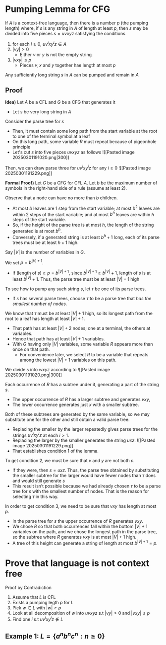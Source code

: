 # Pumping Lemma for CFG
If $A$ is a context-free language, then there is a number $p$ (the pumping length) where, if $s$ is any string in $A$ of length at least $p$, then $s$ may be divided into five pieces $s = uvxyz$ satisfying the conditions  
1. for each $i \geq 0$, $uv^i xy^iz \in A$
2. $|vy| > 0$
	- Either $v$ or $y$ is not the empty string
3. $|vxy| \leq p$
	- Pieces $v,x$ and $y$ together hae length at most $p$

Any sufficiently long string $s$ in $A$ can be pumped and remain in $A$

## Proof
**Idea)**
Let $A$ be a CFL and $G$ be a CFG that generates it
- Let $s$ be very long string in $A$

Consider the parse tree for $s$
- Then, it must contain some long path from the start variable at the root to one of the terminal symbol at a leaf
- On this long path, some variable $R$ must repeat because of pigeonhole principle
- Let's cut $s$ into five pieces $uvxyz$ as follows
![[Pasted image 20250301191020.png|300]]

Then, we can draw parse three for $uv^{i}xy^{i}z$ for any $i\geq0$
![[Pasted image 20250301191229.png]]

**Formal Proof)**
Let $G$ be a CFG for CFL $A$. Let $b$ be the maximum number of symbols in the right-hand side of a rule (assume at least 2). 

Observe that a node can have no more than $b$ children. 
- At most $b$ leaves are 1 step from the start variable; at most $b^2$ leaves are within 2 steps of the start variable; and at most $b^h$ leaves are within $h$ steps of the start variable. 
- So, if the height of the parse tree is at most $h$, the length of the string generated is at most $b^h$. 
- Conversely, if a generated string is at least $b^h + 1$ long, each of its parse trees must be at least $h + 1$ high.

Say $|V|$ is the number of variables in $G$. 

We set $p=b^{|V|+1}$. 
- If $\text{(length of }s)\geq p= b^{|V|+1}$, since $b^{|V|+1} \geq b^{|V|} + 1$, length of $s$ is at least $b^{|V|}+1$. Thus, the parse tree must be at least $|V|+1$ high

To see how to pump any such string $s$, let $\tau$ be one of its parse trees. 
- If $s$ has several parse trees, choose $\tau$ to be a parse tree that *has the smallest number of nodes.* 

We know that $\tau$ must be at least $|V| + 1$ high, so its longest path from the root to a leaf has length at least $|V| + 1$. 
- That path has at least $|V| + 2$ nodes; one at a terminal, the others at variables. 
- Hence that path has at least $|V| + 1$ variables. 
- With $G$ having only $|V|$ variables, some variable $R$ appears more than once on that path. 
	- For convenience later, we select $R$ to be a variable that repeats among the lowest $|V| + 1$ variables on this path.

We divide $s$ into $wxyz$ according to 
![[Pasted image 20250301191020.png|300]]

Each occurrence of $R$ has a subtree under it, generating a part of the string $s$. 
- The upper occurrence of $R$ has a larger subtree and generates $vxy$,
- The lower occurrence generates just $x$ with a smaller subtree. 

Both of these subtrees are generated by the same variable, so we may substitute one for the other and still obtain a valid parse tree. 
- Replacing the smaller by the larger repeatedly gives parse trees for the strings $uv^i xy^i z$ at each $i > 1$. 
- Replacing the larger by the smaller generates the string $uxz$. 
![[Pasted image 20250301191229.png]]
- That establishes condition 1 of the lemma.

To get condition 2, we must be sure that $v$ and $y$ are not both $\varepsilon$. 
- If they were, then $s=uxz$. Thus, the parse tree obtained by substituting the smaller subtree for the larger would have fewer nodes than $\tau$ does and would still generate $s$
- This result isn’t possible because we had already chosen $\tau$ to be a parse tree for $s$ with the smallest number of nodes. That is the reason for selecting $\tau$ in this way.

In order to get condition 3, we need to be sure that $vxy$ has length at most $p$. 
- In the parse tree for $s$ the upper occurrence of $R$ generates $vxy$. 
- We chose $R$ so that both occurrences fall within the bottom $|V| + 1$ variables on the path, and we chose the longest path in the parse tree, so the subtree where $R$ generates $vxy$ is at most $|V| + 1$ high. 
- A tree of this height can generate a string of length at most $b^{|V|+1} = p$.

# Prove that language is not context free
Proof by Contradiction
1. Assume that $L$ is CFL
2. Exists a pumping legth $p$ for $L$
3. Pick $w\in L$ with $|w|\geq p$
4. Look at all decomposition of $w$ into $uvxyz$ s.t $|vy|>0$ and $|vxy|\leq p$
5. Find one $i$ s.t $uv^{i}xy^{i}z\not\in L$

## Example 1: $L=\{ a^{n}b^{n}c^{n}:n\geq 0 \}$

